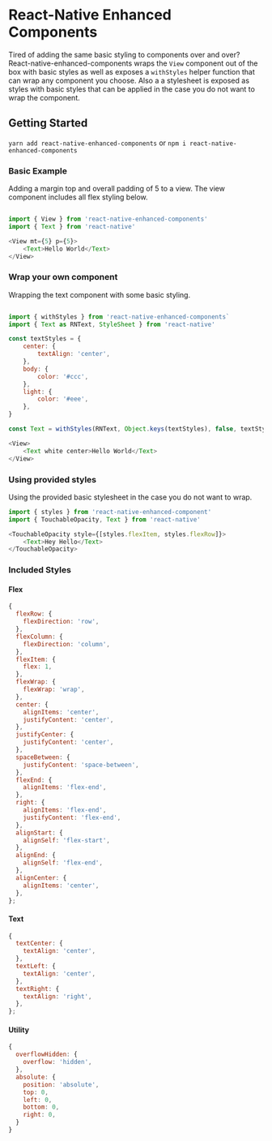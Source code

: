 # React-Native Enhanced Components

Tired of adding the same basic styling to components over and over? React-native-enhanced-components wraps the `View` component out of the box with basic styles as well as exposes a `withStyles` helper function that can wrap any component you choose. Also a a stylesheet is exposed as styles with basic styles that can be applied in the case you do not want to wrap the component.

## Getting Started
`yarn add react-native-enhanced-components` or `npm i react-native-enhanced-components`

### Basic Example
Adding a margin top and overall padding of 5 to a view. The view component includes all flex styling below.

````javascript

import { View } from 'react-native-enhanced-components'
import { Text } from 'react-native'

<View mt={5} p={5}>
	<Text>Hello World</Text>
</View>

````

### Wrap your own component
Wrapping the text component with some basic styling.
````javascript

import { withStyles } from 'react-native-enhanced-components`
import { Text as RNText, StyleSheet } from 'react-native'

const textStyles = {
	center: {
    	textAlign: 'center',
  	},
  	body: {
    	color: '#ccc',
  	},
  	light: {
    	color: '#eee',
  	},
}

const Text = withStyles(RNText, Object.keys(textStyles), false, textStyles);

<View>
	<Text white center>Hello World</Text>
</View>
````

### Using provided styles
Using the provided basic stylesheet in the case you do not want to wrap.
````javascript
import { styles } from 'react-native-enhanced-component'
import { TouchableOpacity, Text } from 'react-native'

<TouchableOpacity style={[styles.flexItem, styles.flexRow]}>
	<Text>Hey Hello</Text>
</TouchableOpacity>
````

### Included Styles
#### Flex
````javascript
{
  flexRow: {
    flexDirection: 'row',
  },
  flexColumn: {
    flexDirection: 'column',
  },
  flexItem: {
    flex: 1,
  },
  flexWrap: {
    flexWrap: 'wrap',
  },
  center: {
    alignItems: 'center',
    justifyContent: 'center',
  },
  justifyCenter: {
    justifyContent: 'center',
  },
  spaceBetween: {
    justifyContent: 'space-between',
  },
  flexEnd: {
    alignItems: 'flex-end',
  },
  right: {
    alignItems: 'flex-end',
    justifyContent: 'flex-end',
  },
  alignStart: {
    alignSelf: 'flex-start',
  },
  alignEnd: {
    alignSelf: 'flex-end',
  },
  alignCenter: {
    alignItems: 'center',
  },
};
````
#### Text
````javascript
{
  textCenter: {
    textAlign: 'center',
  },
  textLeft: {
    textAlign: 'center',
  },
  textRight: {
    textAlign: 'right',
  },
};
````
#### Utility
````javascript
{
  overflowHidden: {
    overflow: 'hidden',
  },
  absolute: {
    position: 'absolute',
    top: 0,
    left: 0,
    bottom: 0,
    right: 0,
  }
}
````